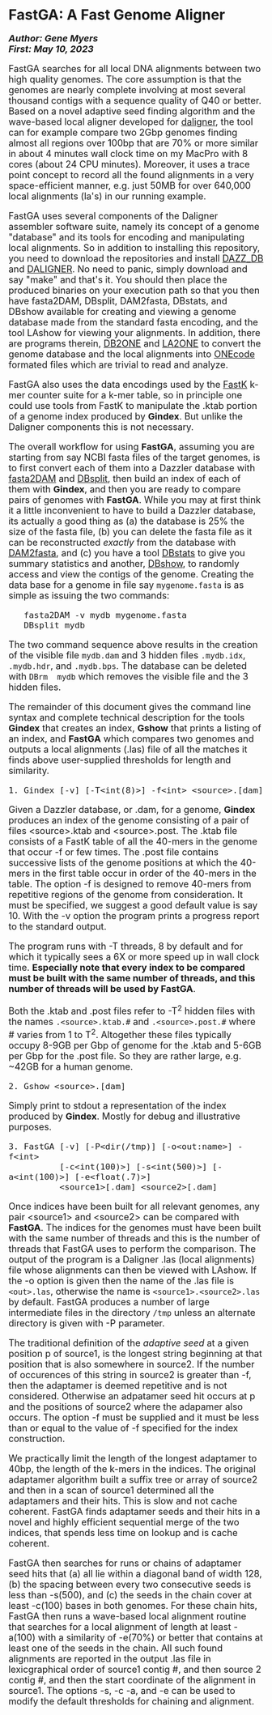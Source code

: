# FastGA: A Fast Genome Aligner
  
<font size ="4">**_Author:  Gene Myers_**<br>
**_First:   May 10, 2023_**<br>

FastGA searches for all local DNA alignments between two high quality genomes.
The core assumption is that the genomes are nearly complete involving at most several
thousand contigs with a sequence quality of Q40 or better.
Based on a novel adaptive seed finding algorithm and the wave-based local aligner developed for
[daligner](https://github.com/thegenemyers/DALIGNER), the tool can for example compare
two 2Gbp genomes finding almost all regions over 100bp that are 70% or more similar
in about 4 minutes wall clock time on my MacPro with 8 cores (about 24 CPU minutes).
Moreover, it uses a trace point concept to record all the found alignments in a very space-efficient manner, e.g. just 50MB for over
640,000 local alignments (la's) in our running example.

FastGA uses several components of the Daligner assembler software suite,
namely its concept of a genome "database" and its tools for encoding
and manipulating local alignments.  So in addition to installing this
repository, you need to download the repositories and install
[DAZZ_DB](https://github.com/thegenemyers/DAZZ_DB) and
[DALIGNER](https://github.com/thegenemyers/DALIGNER).
No need to panic, simply download and say "make" and that's it.
You should then place the produced binaries on your execution path so
that you then have fasta2DAM, DBsplit, DAM2fasta, DBstats, and DBshow available for
creating and viewing a genome database made from the standard fasta
encoding, and the tool LAshow for viewing your alignments.  In
addition, there are programs therein, [DB2ONE](https://github.com/thegenemyers/DAZZ_DB)
and [LA2ONE](https://github.com/thegenemyers/DALIGNER) to convert the genome database and the
local alignments into [ONEcode](https://github.com/thegenemyers/ONEcode) formated files which are trivial to read and analyze.

FastGA also uses the data encodings used by the [FastK](https://github.com/thegenemyers/FASTK)
k-mer counter suite
for a k-mer table, so in principle one could use tools from FastK to manipulate
the .ktab portion of a genome index produced by **Gindex**.  But unlike the
Daligner components this is not necessary.

The overall workflow for using **FastGA**, assuming you are starting from
say NCBI fasta files of the target genomes, is to first convert each of them into a Dazzler database with [fasta2DAM](https://github.com/thegenemyers/DAZZ_DB) and
[DBsplit](https://github.com/thegenemyers/DAZZ_DB), then build an index of each of them with **Gindex**, and then you are ready to compare pairs of
genomes with **FastGA**.
While you may at first think it a little inconvenient to have to build
a Dazzler database, its actually a good thing as (a) the database is
25% the size of the fasta file, (b) you can delete the fasta file as it can be reconstructed *exactly* from the database with [DAM2fasta](https://github.com/thegenemyers/DAZZ_DB), and (c) you have a tool [DBstats](https://github.com/thegenemyers/DAZZ_DB) to give you summary statistics and another, [DBshow](https://github.com/thegenemyers/DAZZ_DB), to randomly access
and view the contigs of the genome.  Creating the data base for a genome in file say ```mygenome.fasta``` is as simple as issuing the two commands:

```
   fasta2DAM -v mydb mygenome.fasta
   DBsplit mydb
```

The two command sequence above results in the creation of the visible file ```mydb.dam``` and 3 hidden
files ```.mydb.idx```, ```.mydb.hdr```, and ```.mydb.bps```.  The database can be deleted
with ```DBrm  mydb``` which removes the visible file and the 3 hidden files.

The remainder of this document gives the command line syntax and complete technical description
for the tools **Gindex** that creates an index, **Gshow** that prints a listing of an index, and **FastGA** which compares two genomes and outputs a local alignments (.las) file of all the matches it finds above user-supplied thresholds for length and similarity.

<a name="Gindex"></a>

```
1. Gindex [-v] [-T<int(8)>] -f<int> <source>.[dam]
```

Given a Dazzler database, or .dam, for a genome, **Gindex** produces an index of the genome
consisting of a pair of files \<source>.ktab and \<source>.post.  The .ktab file consists of a
FastK table of all the 40-mers in the genome that occur -f or few times.  The .post file
contains successive lists of the genome positions at which the 40-mers in the first table occur
in order of the 40-mers in the table.  The option -f is designed to remove 40-mers from
repetitive regions of the genome from consideration.  It must be specified, we suggest a good
default value is say 10.  With the -v
option the program prints a progress report to the standard output.

The program runs with -T threads, 8 by default and for which it typically sees a 6X or more
speed up in wall clock time.  **Especially note that every index to be compared must be built
with the same number of threads, and this number of threads will be used by FastGA**.

Both the .ktab and .post files refer to -T<sup>2</sup> hidden files with the names ```.<source>.ktab.#```
and ```.<source>.post.#``` where # varies from 1 to T<sup>2</sup>.  Altogether these files typically occupy 8-9GB per Gbp of genome for
the .ktab and 5-6GB per Gbp for the .post file.  So they are rather large, e.g. ~42GB for
a human genome.

<a name="Gshow"></a>

```
2. Gshow <source>.[dam]
```

Simply print to stdout a representation of the index produced by **Gindex**.  Mostly for
debug and illustrative purposes.

```
3. FastGA [-v] [-P<dir(/tmp)] [-o<out:name>] -f<int>
          [-c<int(100)>] [-s<int(500)>] [-a<int(100)>] [-e<float(.7)>]
          <source1>[.dam] <source2>[.dam]
```

Once indices have been built for all relevant genomes, any pair \<source1> and \<source2> can be compared with **FastGA**.  The indices for the genomes must have been built with the same
number of threads and this is the number of threads that FastGA uses to perform the comparison.
The output of the program is a Daligner .las (local alignments) file whose alignments can then
be viewed with LAshow.  If the -o option is given then the name of the .las file is
```<out>.las```, otherwise the name is ```<source1>.<source2>.las``` by default.  FastGA
produces a number of large intermediate files in the directory ```/tmp``` unless an alternate
directory is given with -P parameter.

The traditional definition of the *adaptive seed* at a given position p of source1, is the longest string beginning at that position that is also somewhere in source2.  If the number of
occurences of this string in source2 is greater than -f, then the adaptamer is deemed repetitive and is not considered.  Otherwise an adpatamer seed hit occurs at p and the positions of source2
where the adapamer also occurs.  The option -f must be supplied and it must be less than or equal to the value of -f specified for the index construction.

We practically limit the length of the longest adaptamer to 40bp, the length of the k-mers in
the indices.  The original adaptamer algorithm built a suffix tree or array of source2 and then
in a scan of source1 determined all the adaptamers and their hits.  This is slow and not cache
coherent.  FastGA finds adaptamer seeds and their hits in a novel and highly efficient sequential merge of the two indices, that spends less time on lookup and is cache coherent.  

FastGA then searches for runs or chains of adaptamer seed hits that (a) all lie within a diagonal band of width 128, (b) the spacing between every two consecutive seeds is less than -s(500), and
(c) the seeds in the chain cover at least -c(100) bases in both genomes.  For these chain
hits, FastGA then runs a wave-based local alignment routine that searches for a local alignment
of length at least -a(100) with a similarity of -e(70%) or better that contains at least one
of the seeds in the chain.  All such found alignments are reported in the output .las file in
lexicgraphical order of source1 contig #, and then source 2 contig #, and then the start coordinate of the alignment in source1.  The options -s, -c -a, and -e can be used to modify the default
thresholds for chaining and alignment.